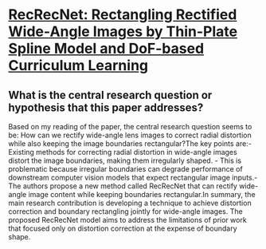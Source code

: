 # [RecRecNet: Rectangling Rectified Wide-Angle Images by Thin-Plate Spline   Model and DoF-based Curriculum Learning](https://arxiv.org/abs/2301.01661)

## What is the central research question or hypothesis that this paper addresses?

 Based on my reading of the paper, the central research question seems to be: How can we rectify wide-angle lens images to correct radial distortion while also keeping the image boundaries rectangular?The key points are:- Existing methods for correcting radial distortion in wide-angle images distort the image boundaries, making them irregularly shaped. - This is problematic because irregular boundaries can degrade performance of downstream computer vision models that expect rectangular image inputs.- The authors propose a new method called RecRecNet that can rectify wide-angle image content while keeping boundaries rectangular.In summary, the main research contribution is developing a technique to achieve distortion correction and boundary rectangling jointly for wide-angle images. The proposed RecRecNet model aims to address the limitations of prior work that focused only on distortion correction at the expense of boundary shape.

